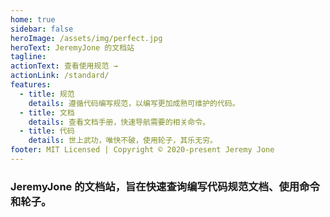 ```yaml
---
home: true
sidebar: false
heroImage: /assets/img/perfect.jpg
heroText: JeremyJone 的文档站
tagline:
actionText: 查看使用规范 →
actionLink: /standard/
features:
  - title: 规范
    details: 遵循代码编写规范，以编写更加成熟可维护的代码。
  - title: 文档
    details: 查看文档手册，快速导航需要的相关命令。
  - title: 代码
    details: 世上武功，唯快不破，使用轮子，其乐无穷。
footer: MIT Licensed | Copyright © 2020-present Jeremy Jone
---
```


<!-- <Home /> -->

### JeremyJone 的文档站，旨在快速查询编写代码规范文档、使用命令和轮子。
